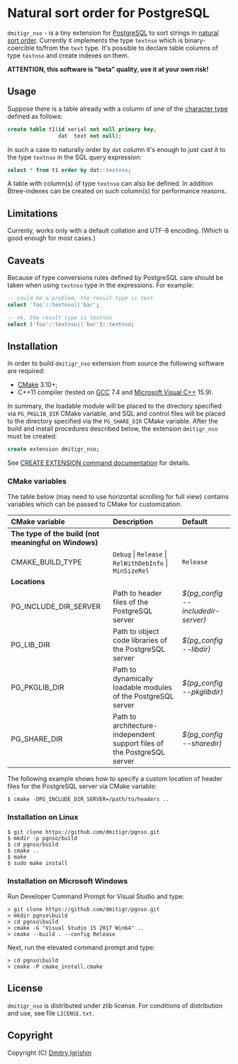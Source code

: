 # Natural sort order for PostgreSQL

`dmitigr_nso` - is a tiny extension for [PostgreSQL] to sort strings in
[natural sort order][natural_sort_order]. Currently it implements the
type `textnso` which is binary-coercible to/from the `text` type. It's
possible to declare table columns of type `textnso` and create indexes
on them.

**ATTENTION, this software is "beta" quality, use it at your own risk!**

## Usage

Suppose there is a table already with a column of one of the
[character type][datatype-character] defined as follows:

```sql
create table t1(id serial not null primary key,
                dat  text not null);
```

In such a case to naturally order by `dat` column it's enough to just cast
it to the type `textnso` in the SQL query expression:

```sql
select * from t1 order by dat::textnso;
```

A table with column(s) of type `textnso` can also be defined. In addition
Btree-indexes can be created on such column(s) for performance reasons.

## Limitations

Currenly, works only with a default collation and UTF-8 encoding. (Which
is good enough for most cases.)

## Caveats

Because of type conversions rules defined by PostgreSQL care should be taken
when using `textnso` type in the expressions. For example:

```sql
-- could be a problem, the result type is text
select 'foo'::textnso||'bar';

-- ok, the result type is textnso
select ('foo'::textnso||'bar')::textnso;
```

## Installation

In order to build `dmitigr_nso` extension from source the following software
are required:

- [CMake] 3.10+;
- C++11 compiler (tested on [GCC] 7.4 and [Microsoft Visual C++][Visual_Studio] 15.9).

In summary, the loadable module will be placed to the directory specified via
`PG_PKGLIB_DIR` CMake variable, and SQL and control files will be placed to the
directory specified via the `PG_SHARE_DIR` CMake variable. After the build and
install procedures described below, the extension `dmitigr_nso` must be created:

```sql
create extension dmitigr_nso;
```

See [CREATE EXTENSION command documentation][sql-createextension] for details.

### CMake variables

The table below (may need to use horizontal scrolling for full view) contains
variables which can be passed to CMake for customization.

|CMake variable|Description|Default|
|:-------------|:----------|:------|
|**The type of the build (not meaningful on Windows)**|||
|CMAKE_BUILD_TYPE|`Debug` \| `Release` \| `RelWithDebInfo` \| `MinSizeRel`|`Release`|
|**Locations**|||
|PG_INCLUDE_DIR_SERVER|Path to header files of the PostgreSQL server|*$(pg_config --includedir-server)*|
|PG_LIB_DIR|Path to object code libraries of the PostgreSQL server|*$(pg_config --libdir)*|
|PG_PKGLIB_DIR|Path to dynamically loadable modules of the PostgreSQL server|*$(pg_config --pkglibdir)*|
|PG_SHARE_DIR|Path to architecture-independent support files of the PostgreSQL server|*$(pg_config --sharedir)*|

The following example shows how to specify a custom location of header files
for the PostgreSQL server via CMake variable:

    $ cmake -DPG_INCLUDE_DIR_SERVER=/path/to/headers ..

### Installation on Linux

    $ git clone https://github.com/dmitigr/pgnso.git
    $ mkdir -p pgnso/build
    $ cd pgnso/build
    $ cmake ..
    $ make
    $ sudo make install

### Installation on Microsoft Windows

Run Developer Command Prompt for Visual Studio and type:

    > git clone https://github.com/dmitigr/pgnso.git
    > mkdir pgnso\build
    > cd pgnso\build
    > cmake -G "Visual Studio 15 2017 Win64" ..
    > cmake --build . --config Release

Next, run the elevated command prompt and type:

    > cd pgnso\build
    > cmake -P cmake_install.cmake

## License

`dmitigr_nso` is distributed under zlib license. For conditions of distribution
and use, see file `LICENSE.txt`.

## Copyright

Copyright (C) [Dmitry Igrishin][dmitigr_mail]

[dmitigr_mail]: mailto:dmitigr@gmail.com

[datatype-character]: https://www.postgresql.org/docs/current/datatype-character.html
[sql-createextension]: https://www.postgresql.org/docs/current/sql-createextension.html

[CMake]: https://cmake.org/
[GCC]: https://gcc.gnu.org/
[natural_sort_order]: https://en.wikipedia.org/wiki/Natural_sort_order
[PostgreSQL]: https://www.postgresql.org/
[Visual_Studio]: https://www.visualstudio.com/
